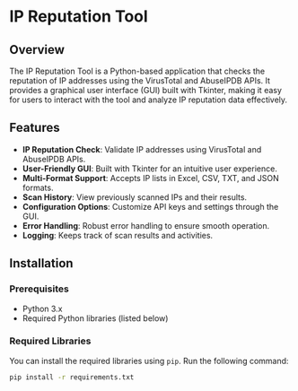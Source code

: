 # IP Reputation Tool

## Overview
The IP Reputation Tool is a Python-based application that checks the reputation of IP addresses using the VirusTotal and AbuseIPDB APIs. It provides a graphical user interface (GUI) built with Tkinter, making it easy for users to interact with the tool and analyze IP reputation data effectively.

## Features
- **IP Reputation Check**: Validate IP addresses using VirusTotal and AbuseIPDB APIs.
- **User-Friendly GUI**: Built with Tkinter for an intuitive user experience.
- **Multi-Format Support**: Accepts IP lists in Excel, CSV, TXT, and JSON formats.
- **Scan History**: View previously scanned IPs and their results.
- **Configuration Options**: Customize API keys and settings through the GUI.
- **Error Handling**: Robust error handling to ensure smooth operation.
- **Logging**: Keeps track of scan results and activities.

## Installation

### Prerequisites
- Python 3.x
- Required Python libraries (listed below)

### Required Libraries
You can install the required libraries using `pip`. Run the following command:

```bash
pip install -r requirements.txt

